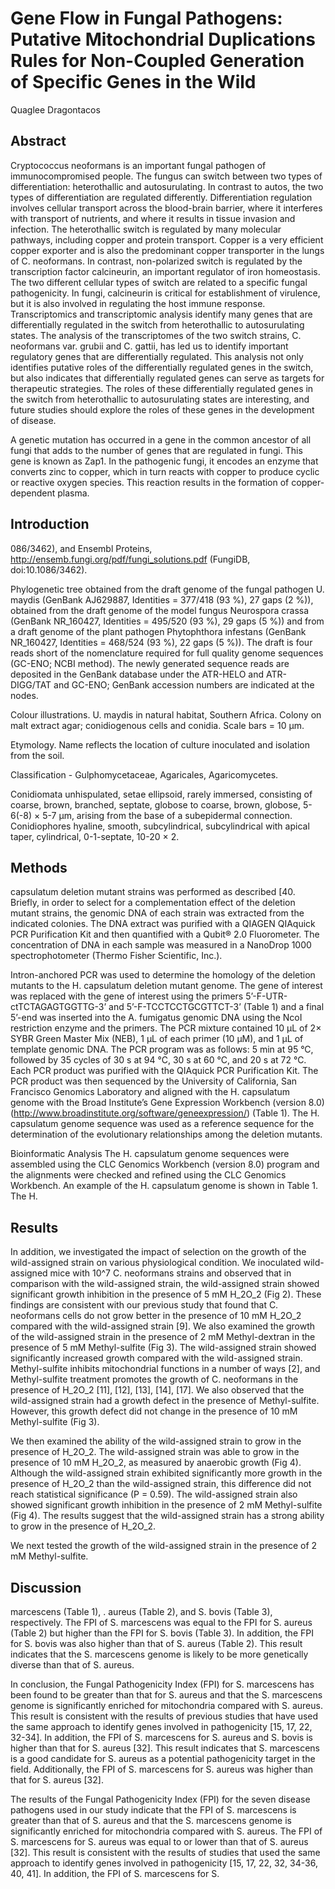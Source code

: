 # Gene Flow in Fungal Pathogens: Putative Mitochondrial Duplications Rules for Non-Coupled Generation of Specific Genes in the Wild
Quaglee Dragontacos


## Abstract
Cryptococcus neoformans is an important fungal pathogen of immunocompromised people. The fungus can switch between two types of differentiation: heterothallic and autosurulating. In contrast to autos, the two types of differentiation are regulated differently. Differentiation regulation involves cellular transport across the blood-brain barrier, where it interferes with transport of nutrients, and where it results in tissue invasion and infection. The heterothallic switch is regulated by many molecular pathways, including copper and protein transport. Copper is a very efficient copper exporter and is also the predominant copper transporter in the lungs of C. neoformans. In contrast, non-polarized switch is regulated by the transcription factor calcineurin, an important regulator of iron homeostasis. The two different cellular types of switch are related to a specific fungal pathogenicity. In fungi, calcineurin is critical for establishment of virulence, but it is also involved in regulating the host immune response. Transcriptomics and transcriptomic analysis identify many genes that are differentially regulated in the switch from heterothallic to autosurulating states. The analysis of the transcriptomes of the two switch strains, C. neoformans var. grubii and C. gattii, has led us to identify important regulatory genes that are differentially regulated. This analysis not only identifies putative roles of the differentially regulated genes in the switch, but also indicates that differentially regulated genes can serve as targets for therapeutic strategies. The roles of these differentially regulated genes in the switch from heterothallic to autosurulating states are interesting, and future studies should explore the roles of these genes in the development of disease.

A genetic mutation has occurred in a gene in the common ancestor of all fungi that adds to the number of genes that are regulated in fungi. This gene is known as Zap1. In the pathogenic fungi, it encodes an enzyme that converts zinc to copper, which in turn reacts with copper to produce cyclic or reactive oxygen species. This reaction results in the formation of copper-dependent plasma.


## Introduction
086/3462), and Ensembl Proteins, http://ensemb.fungi.org/pdf/fungi_solutions.pdf (FungiDB, doi:10.1086/3462).

Phylogenetic tree obtained from the draft genome of the fungal pathogen U. maydis (GenBank AJ629887, Identities = 377/418 (93 %), 27 gaps (2 %)), obtained from the draft genome of the model fungus Neurospora crassa (GenBank NR_160427, Identities = 495/520 (93 %), 29 gaps (5 %)) and from a draft genome of the plant pathogen Phytophthora infestans (GenBank NR_160427, Identities = 468/524 (93 %), 22 gaps (5 %)). The draft is four reads short of the nomenclature required for full quality genome sequences (GC-ENO; NCBI method). The newly generated sequence reads are deposited in the GenBank database under the ATR-HELO and ATR-DIGG/TAT and GC-ENO; GenBank accession numbers are indicated at the nodes.

Colour illustrations. U. maydis in natural habitat, Southern Africa. Colony on malt extract agar; conidiogenous cells and conidia. Scale bars = 10 µm.

Etymology. Name reflects the location of culture inoculated and isolation from the soil.

Classification - Gulphomycetaceae, Agaricales, Agaricomycetes.

Conidiomata unhispulated, setae ellipsoid, rarely immersed, consisting of coarse, brown, branched, septate, globose to coarse, brown, globose, 5-6(-8) × 5-7 µm, arising from the base of a subepidermal connection. Conidiophores hyaline, smooth, subcylindrical, subcylindrical with apical taper, cylindrical, 0-1-septate, 10-20 × 2.


## Methods
capsulatum deletion mutant strains was performed as described [40. Briefly, in order to select for a complementation effect of the deletion mutant strains, the genomic DNA of each strain was extracted from the indicated colonies. The DNA extract was purified with a QIAGEN QIAquick PCR Purification Kit and then quantified with a Qubit® 2.0 Fluorometer. The concentration of DNA in each sample was measured in a NanoDrop 1000 spectrophotometer (Thermo Fisher Scientific, Inc.).

Intron-anchored PCR was used to determine the homology of the deletion mutants to the H. capsulatum deletion mutant genome. The gene of interest was replaced with the gene of interest using the primers 5’-F-UTR-ctTCTAGAGTGGTTG-3’ and 5’-F-TCCTCCTGCGTTCT-3’ (Table 1) and a final 5’-end was inserted into the A. fumigatus genomic DNA using the NcoI restriction enzyme and the primers. The PCR mixture contained 10 µL of 2× SYBR Green Master Mix (NEB), 1 µL of each primer (10 µM), and 1 µL of template genomic DNA. The PCR program was as follows: 5 min at 95 °C, followed by 35 cycles of 30 s at 94 °C, 30 s at 60 °C, and 20 s at 72 °C. Each PCR product was purified with the QIAquick PCR Purification Kit. The PCR product was then sequenced by the University of California, San Francisco Genomics Laboratory and aligned with the H. capsulatum genome with the Broad Institute’s Gene Expression Workbench (version 8.0) (http://www.broadinstitute.org/software/geneexpression/) (Table 1). The H. capsulatum genome sequence was used as a reference sequence for the determination of the evolutionary relationships among the deletion mutants.

Bioinformatic Analysis
The H. capsulatum genome sequences were assembled using the CLC Genomics Workbench (version 8.0) program and the alignments were checked and refined using the CLC Genomics Workbench. An example of the H. capsulatum genome is shown in Table 1. The H.


## Results
In addition, we investigated the impact of selection on the growth of the wild-assigned strain on various physiological condition. We inoculated wild-assigned mice with 10^7 C. neoformans strains and observed that in comparison with the wild-assigned strain, the wild-assigned strain showed significant growth inhibition in the presence of 5 mM H_2O_2 (Fig 2). These findings are consistent with our previous study that found that C. neoformans cells do not grow better in the presence of 10 mM H_2O_2 compared with the wild-assigned strain [9]. We also examined the growth of the wild-assigned strain in the presence of 2 mM Methyl-dextran in the presence of 5 mM Methyl-sulfite (Fig 3). The wild-assigned strain showed significantly increased growth compared with the wild-assigned strain. Methyl-sulfite inhibits mitochondrial functions in a number of ways [2], and Methyl-sulfite treatment promotes the growth of C. neoformans in the presence of H_2O_2 [11], [12], [13], [14], [17]. We also observed that the wild-assigned strain had a growth defect in the presence of Methyl-sulfite. However, this growth defect did not change in the presence of 10 mM Methyl-sulfite (Fig 3).

We then examined the ability of the wild-assigned strain to grow in the presence of H_2O_2. The wild-assigned strain was able to grow in the presence of 10 mM H_2O_2, as measured by anaerobic growth (Fig 4). Although the wild-assigned strain exhibited significantly more growth in the presence of H_2O_2 than the wild-assigned strain, this difference did not reach statistical significance (P = 0.59). The wild-assigned strain also showed significant growth inhibition in the presence of 2 mM Methyl-sulfite (Fig 4). The results suggest that the wild-assigned strain has a strong ability to grow in the presence of H_2O_2.

We next tested the growth of the wild-assigned strain in the presence of 2 mM Methyl-sulfite.


## Discussion
marcescens (Table 1), . aureus (Table 2), and S. bovis (Table 3), respectively. The FPI of S. marcescens was equal to the FPI for S. aureus (Table 2) but higher than the FPI for S. bovis (Table 3). In addition, the FPI for S. bovis was also higher than that of S. aureus (Table 2). This result indicates that the S. marcescens genome is likely to be more genetically diverse than that of S. aureus.

In conclusion, the Fungal Pathogenicity Index (FPI) for S. marcescens has been found to be greater than that for S. aureus and that the S. marcescens genome is significantly enriched for mitochondria compared with S. aureus. This result is consistent with the results of previous studies that have used the same approach to identify genes involved in pathogenicity [15, 17, 22, 32-34]. In addition, the FPI of S. marcescens for S. aureus and S. bovis is higher than that for S. aureus [32]. This result indicates that S. marcescens is a good candidate for S. aureus as a potential pathogenicity target in the field. Additionally, the FPI of S. marcescens for S. aureus was higher than that for S. aureus [32].

The results of the Fungal Pathogenicity Index (FPI) for the seven disease pathogens used in our study indicate that the FPI of S. marcescens is greater than that of S. aureus and that the S. marcescens genome is significantly enriched for mitochondria compared with S. aureus. The FPI of S. marcescens for S. aureus was equal to or lower than that of S. aureus [32]. This result is consistent with the results of studies that used the same approach to identify genes involved in pathogenicity [15, 17, 22, 32, 34-36, 40, 41]. In addition, the FPI of S. marcescens for S.
